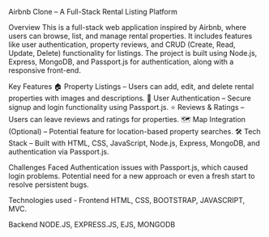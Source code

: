 Airbnb Clone – A Full-Stack Rental Listing Platform

Overview
This is a full-stack web application inspired by Airbnb, where users can browse, list, and manage rental properties. It includes features like user authentication, property reviews, and CRUD (Create, Read, Update, Delete) functionality for listings. The project is built using Node.js, Express, MongoDB, and Passport.js for authentication, along with a responsive front-end.

Key Features
🏠 Property Listings – Users can add, edit, and delete rental properties with images and descriptions.
🔐 User Authentication – Secure signup and login functionality using Passport.js.
⭐ Reviews & Ratings – Users can leave reviews and ratings for properties.
🗺️ Map Integration (Optional) – Potential feature for location-based property searches.
🛠️ Tech Stack – Built with HTML, CSS, JavaScript, Node.js, Express, MongoDB, and authentication via Passport.js.

Challenges Faced
Authentication issues with Passport.js, which caused login problems.
Potential need for a new approach or even a fresh start to resolve persistent bugs.

Technologies used -
Frontend
HTML, CSS, BOOTSTRAP, JAVASCRIPT, MVC.

Backend
NODE.JS, EXPRESS.JS, EJS, MONGODB

